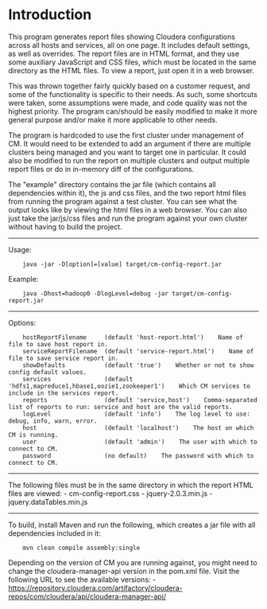 Introduction
===========
This program generates report files showing Cloudera configurations across all hosts and services, all on one page.
It includes default settings, as well as overrides. The report files are in HTML format, and they use some auxiliary
JavaScript and CSS files, which must be located in the same directory as the HTML files.
To view a report, just open it in a web browser.

This was thrown together fairly quickly based on a customer request, and some of the functionality is specific to
their needs. As such, some shortcuts were taken, some assumptions were made, and code quality was not the highest priority.
The program can/should be easily modified to make it more general purpose and/or make it more applicable to other needs. 

The program is hardcoded to use the first cluster under management of CM. It would need to be extended to add an argument
if there are multiple clusters being managed and you want to target one in particular. It could also be modified to run
the report on multiple clusters and output multiple report files or do in in-memory diff of the configurations.

The "example" directory contains the jar file (which contains all dependencies within it), the js and css files, and
the two report html files from running the program against a test cluster. You can see what the output looks like
by viewing the html files in a web browser. You can also just take the jar/js/css files and run the program against
your own cluster without having to build the project.

---

Usage:
```
    java -jar -D[option]=[value] target/cm-config-report.jar
```

Example:
```
    java -Dhost=hadoop0 -DlogLevel=debug -jar target/cm-config-report.jar
```

---

Options:
```
    hostReportFilename     (default 'host-report.html')    Name of file to save host report in.
    serviceReportFilename  (default 'service-report.html')    Name of file to save service report in.
    showDefaults           (default 'true')    Whether or not to show config default values.
    services               (default 'hdfs1,mapreduce1,hbase1,oozie1,zookeeper1')    Which CM services to include in the services report.
    reports                (default 'service,host')    Comma-separated list of reports to run: service and host are the valid reports.
    logLevel               (default 'info')    The log level to use: debug, info, warn, error.
    host                   (default 'localhost')    The host on which CM is running.
    user                   (default 'admin')    The user with which to connect to CM.
    password               (no default)    The password with which to connect to CM.
```

---

The following files must be in the same directory in which the report HTML files are viewed:
    - cm-config-report.css
    - jquery-2.0.3.min.js
    - jquery.dataTables.min.js

---

To build, install Maven and run the following, which creates a jar file with all dependencies included in it:
```
    mvn clean compile assembly:single
```

Depending on the version of CM you are running against, you might need to change the cloudera-manager-api 
version in the pom.xml file. Visit the following URL to see the available versions:
    - https://repository.cloudera.com/artifactory/cloudera-repos/com/cloudera/api/cloudera-manager-api/

